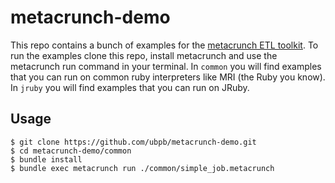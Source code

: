 metacrunch-demo
===============

This repo contains a bunch of examples for the [metacrunch ETL toolkit](https://github.com/ubpb/metacrunch).
To run the examples clone this repo, install metacrunch and use the metacrunch run command in your terminal. In `common` you will find examples that you can run on common ruby interpreters like MRI (the Ruby you know). In `jruby` you will find examples that you can run on JRuby.

Usage
-----

```
$ git clone https://github.com/ubpb/metacrunch-demo.git
$ cd metacrunch-demo/common
$ bundle install
$ bundle exec metacrunch run ./common/simple_job.metacrunch
```
